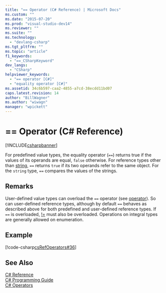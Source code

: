 ```yaml
---
title: "== Operator (C# Reference) | Microsoft Docs"
ms.custom: ""
ms.date: "2015-07-20"
ms.prod: "visual-studio-dev14"
ms.reviewer: ""
ms.suite: ""
ms.technology: 
  - "devlang-csharp"
ms.tgt_pltfrm: ""
ms.topic: "article"
f1_keywords: 
  - "==_CSharpKeyword"
dev_langs: 
  - "CSharp"
helpviewer_keywords: 
  - "== operator [C#]"
  - "equality operator [C#]"
ms.assetid: 34c6b597-caa2-4855-a7cd-38ecdd11bd07
caps.latest.revision: 14
author: "BillWagner"
ms.author: "wiwagn"
manager: "wpickett"
---
```

# == Operator (C# Reference)
[!INCLUDE[csharpbanner](../../../includes/csharpbanner.md)]

For predefined value types, the equality operator (`==`) returns true if the values of its operands are equal, `false` otherwise. For reference types other than [string](../../../csharp/language-reference/keywords/string.md), `==` returns `true` if its two operands refer to the same object. For the `string` type, `==` compares the values of the strings.  
  
## Remarks  
 User-defined value types can overload the `==` operator (see [operator](../../../csharp/language-reference/keywords/operator-csharp-reference.md)). So can user-defined reference types, although by default `==` behaves as described above for both predefined and user-defined reference types. If `==` is overloaded, [!=](../../../csharp/language-reference/operators/not-equal-operator.md) must also be overloaded. Operations on integral types are generally allowed on enumeration.  
  
## Example  
 [!code-csharp[csRefOperators#36](../../../samples/snippets/csharp/VS_Snippets_VBCSharp/csrefOperators/CS/csrefOperators.cs#36)]  
  
## See Also  
 [C# Reference](../../../csharp/language-reference/index.md)   
 [C# Programming Guide](../../../csharp/programming-guide/index.md)   
 [C# Operators](../../../csharp/language-reference/operators/index.md)